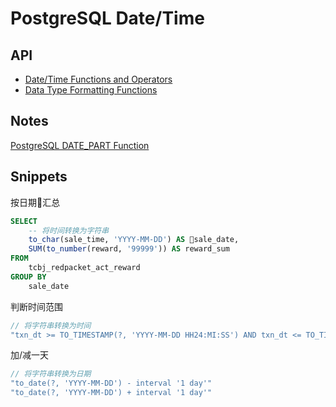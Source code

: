 # PostgreSQL Date/Time

## API

- [Date/Time Functions and Operators](https://www.postgresql.org/docs/10/static/functions-datetime.html)
- [Data Type Formatting Functions](https://www.postgresql.org/docs/10/static/functions-formatting.html)

## Notes

[PostgreSQL DATE_PART Function](https://gitee.com/mrhuangyuhui/notes/blob/master/tutorials/postgresql/postgresql-tutorial/postgresql-date-functions/postgresql-date_part.md)

## Snippets

按日期汇总

```sql
SELECT
    -- 将时间转换为字符串
    to_char(sale_time, 'YYYY-MM-DD') AS sale_date,
    SUM(to_number(reward, '99999')) AS reward_sum
FROM
    tcbj_redpacket_act_reward
GROUP BY
    sale_date
```

判断时间范围

```java
// 将字符串转换为时间
"txn_dt >= TO_TIMESTAMP(?, 'YYYY-MM-DD HH24:MI:SS') AND txn_dt <= TO_TIMESTAMP(?, 'YYYY-MM-DD HH24:MI:SS')"
```

加/减一天

```java
// 将字符串转换为日期
"to_date(?, 'YYYY-MM-DD') - interval '1 day'"
"to_date(?, 'YYYY-MM-DD') + interval '1 day'"
```